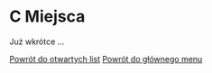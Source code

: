 # <span class="status status-list"><span class="status status-list">C</span> Miejsca</span>
Już wkrótce ...

[Powrót do otwartych list](jak_zaczac_czyli_o_otwartych_listach.md)
[Powrót do głównego menu](index.md)
